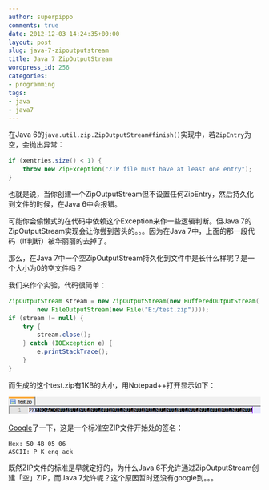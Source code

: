 ```yaml
---
author: superpippo
comments: true
date: 2012-12-03 14:24:35+00:00
layout: post
slug: java-7-zipoutputstream
title: Java 7 ZipOutputStream
wordpress_id: 256
categories:
- programming
tags:
- java
- java7
---
```


在Java 6的`java.util.zip.ZipOutputStream#finish()`实现中，若`ZipEntry`为空，会抛出异常：

```java
if (xentries.size() < 1) {          
	throw new ZipException("ZIP file must have at least one entry");           
}
```

也就是说，当你创建一个ZipOutputStream但不设置任何ZipEntry，然后持久化到文件的时候，在Java 6中会报错。

可能你会偷懒式的在代码中依赖这个Exception来作一些逻辑判断。但Java 7的ZipOutputStream实现会让你尝到苦头的。。。因为在Java 7中，上面的那一段代码（If判断）被华丽丽的去掉了。

那么，在Java 7中一个空ZipOutputStream持久化到文件中是长什么样呢？是一个大小为0的空文件吗？

我们来作个实验，代码很简单：

```java 
ZipOutputStream stream = new ZipOutputStream(new BufferedOutputStream(         
		new FileOutputStream(new File("E:/test.zip"))));          
if (stream != null) {          
	try {          
		stream.close();          
	} catch (IOException e) {          
		e.printStackTrace();          
	}          
}
```

而生成的这个test.zip有1KB的大小，用Notepad++打开显示如下：

![image](/images/201212/image.png)

[Google](http://www.digitalpreservation.gov:8081/formats/fdd/fdd000354.shtml)了一下，这是一个标准空ZIP文件开始处的签名：

```
Hex: 50 4B 05 06       
ASCII: P K enq ack
```

既然ZIP文件的标准是早就定好的，为什么Java 6不允许通过ZipOutputStream创建「空」ZIP，而Java 7允许呢？这个原因暂时还没有google到。。。

